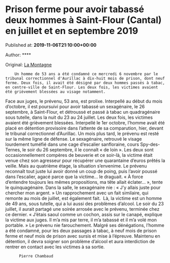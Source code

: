 
# Prison ferme pour avoir tabassé deux hommes à Saint-Flour (Cantal) en juillet et en septembre 2019

Published at: **2019-11-06T21:10:00+00:00**

Author: ****

Original: [La Montagne](https://www.lamontagne.fr/saint-flour-15100/actualites/prison-ferme-pour-avoir-tabasse-deux-hommes-a-saint-flour-cantal-en-juillet-et-en-septembre-2019_13679204/)


        Un homme de 53 ans a été condamné ce mercredi 6 novembre par le tribunal correctionnel d'Aurillac à dix-huit mois de prison, dont neuf ferme. Deux fois, il avait été désigné par deux hommes passés à tabac, en centre-ville de Saint-Flour. Les deux fois, les victimes avaient été grièvement blessées au visage notamment.
      
Face aux juges, le prévenu, 53 ans, est prolixe. Interpellé au début du mois d’octobre, il est poursuivi pour avoir tabassé un sexagénaire, le 26 septembre, à Saint-Flour, et détroussé et passé à tabac un quadragénaire sous tutelle, dans la nuit du 23 au 24 juillet. Les deux fois, les victimes avaient été grièvement blessées.
Interpellé le 1er octobre, l’homme avait été placé en détention provisoire dans l’attente de sa comparution, hier, devant le tribunal correctionnel d’Aurillac.
Un mois plus tard, le prévenu est resté sur la même ligne de défense. Le sexagénaire, retrouvé le visage lourdement tuméfié dans une cage d’escalier sanfloraine, cours Spy-des-Ternes, le soir du 26 septembre, il le connaît « de loin ». Les deux sont occasionnellement compères de beuverie et ce soir-là, la victime était venue chez son agresseur pour récupérer une quarantaine d’euros prêtés la veille.
Mais au quatrième étage, la situation s’envenime. Le prévenu reconnaît tout juste lui avoir donné un coup de poing, puis l’avoir poussé dans l’escalier, agacé parce que la victime… le draguait. « À force d’entendre toujours les mêmes propositions, ma tête allait éclater… », tente le quinquagénaire. Dans la salle, le sexagénaire nie : « J’y allais juste pour chercher mon argent. »
Un rapprochement avec un fait similaire, qui remonte au mois de juillet, est également fait. 
Là, la victime est un homme de 49 ans, sous tutelle, qui a lui aussi des problèmes d’alcool. Le soir du 23 juillet, il aurait partagé une soirée arrosée avec le prévenu, terminée chez ce dernier. « J’étais saoul comme un cochon, assis sur le canapé, explique la victime aux juges. Il m’a mis par terre, il m’a tabassé et il m’a volé mon portable. » Le prévenu nie farouchement.
Malgré ses dénégations, l’homme a été condamné, pour les deux passages à tabac, à neuf mois de prison ferme et neuf mois de prison avec sursis et mise à l’épreuve. Maintenu en détention, il devra soigner son problème d’alcool et aura interdiction de rentrer en contact avec les victimes à sa sortie. 

        
          Pierre Chambaud
        
      
